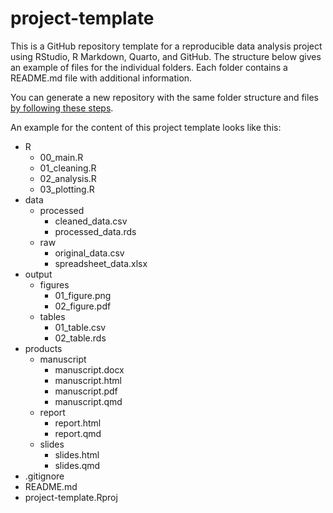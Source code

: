 # project-template
This is a GitHub repository template for a reproducible data analysis project using RStudio, R Markdown, Quarto, and GitHub. The structure below gives an example of files for the individual folders. Each folder contains a README.md file with additional information.

You can generate a new repository with the same folder structure and files [by following these steps](https://docs.github.com/en/repositories/creating-and-managing-repositories/creating-a-repository-from-a-template).

An example for the content of this project template looks like this:
- R
    - 00_main.R
    - 01_cleaning.R
    - 02_analysis.R
    - 03_plotting.R
- data
    - processed
        - cleaned_data.csv
        - processed_data.rds
    - raw
        - original_data.csv
        - spreadsheet_data.xlsx
- output
    - figures
        - 01_figure.png
        - 02_figure.pdf
    - tables
        - 01_table.csv
        - 02_table.rds
- products
    - manuscript
        - manuscript.docx
        - manuscript.html
        - manuscript.pdf
        - manuscript.qmd
    - report
        - report.html
        - report.qmd
    - slides
        - slides.html
        - slides.qmd
- .gitignore
- README.md
- project-template.Rproj

